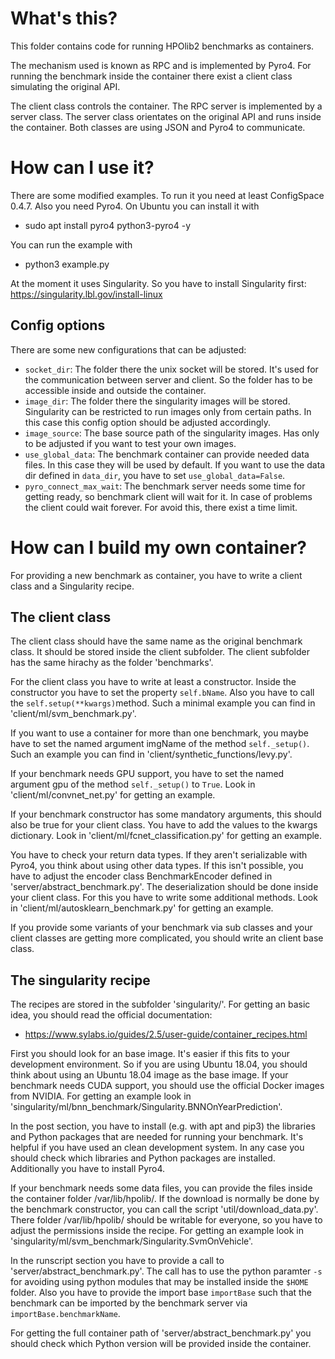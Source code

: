 # What's this?
This folder contains code for running HPOlib2 benchmarks as containers.

The mechanism used is known as RPC and is implemented by Pyro4. For running the
benchmark inside the container there exist a client class simulating the
original API.

The client class controls the container. The RPC server is implemented by
a server class. The server class orientates on the original API and runs inside
the container. Both classes are using JSON and Pyro4 to communicate.

# How can I use it?
There are some modified examples. To run it you need at least ConfigSpace 0.4.7.
Also you need Pyro4. On Ubuntu you can install it with
* sudo apt install pyro4 python3-pyro4 -y

You can run the example with
* python3 example.py

At the moment it uses Singularity. So you have to install Singularity first:
https://singularity.lbl.gov/install-linux

## Config options
There are some new configurations that can be adjusted:
* `socket_dir`: The folder there the unix socket will be stored. It's used for the
communication between server and client. So the folder has to be accessible
inside and outside the container.
* `image_dir`: The folder there the singularity images will be stored. Singularity
can be restricted to run images only from certain paths. In this case this config
option should be adjusted accordingly.
* `image_source`: The base source path of the singularity images. Has only to be
adjusted if you want to test your own images.
* `use_global_data`: The benchmark container can provide needed data files. In
this case they will be used by default. If you want to use the data dir defined in
`data_dir`, you have to set `use_global_data=False`.
* `pyro_connect_max_wait`: The benchmark server needs some time for getting ready, so
benchmark client will wait for it. In case of problems the client could wait forever.
For avoid this, there exist a time limit.

# How can I build my own container?
For providing a new benchmark as container, you have to write a client class and
a Singularity recipe.

## The client class
The client class should have the same name as the original benchmark class.
It should be stored inside the client subfolder. The client subfolder has the same
hirachy as the folder 'benchmarks'.

For the client class you have to write at least a constructor. Inside the constructor
you have to set the property `self.bName`. Also you have to call the
`self.setup(**kwargs)`method. Such a minimal example you can find in
'client/ml/svm_benchmark.py'.

If you want to use a container for more than one benchmark, you maybe have to set the
named argument imgName of the method `self._setup()`. Such an example you can find
in 'client/synthetic_functions/levy.py'.

If your benchmark needs GPU support, you have to set the named argument gpu of the
method `self._setup()` to `True`. Look in 'client/ml/convnet_net.py' for getting an
example.

If your benchmark constructor has some mandatory arguments, this should also be true
for your client class. You have to add the values to the kwargs dictionary. Look in
'client/ml/fcnet_classification.py' for getting an example.

You have to check your return data types. If they aren't serializable with Pyro4,
you think about using other data types. If this isn't possible, you have to adjust
the encoder class BenchmarkEncoder defined in 'server/abstract_benchmark.py'. The
deserialization should be done inside your client class. For this you have to write
some additional methods. Look in 'client/ml/autosklearn_benchmark.py' for getting
an example.

If you provide some variants of your benchmark via sub classes and your client
classes are getting more complicated, you should write an client base class.

## The singularity recipe
The recipes are stored in the subfolder 'singularity/'. For getting an basic idea,
you should read the official documentation:
* https://www.sylabs.io/guides/2.5/user-guide/container_recipes.html

First you should look for an base image. It's easier if this fits to your development
environment. So if you are using Ubuntu 18.04, you should think about using an Ubuntu
18.04 image as the base image. If your benchmark needs CUDA support, you should use
the official Docker images from NVIDIA. For getting an example look in
'singularity/ml/bnn_benchmark/Singularity.BNNOnYearPrediction'.

In the post section, you have to install (e.g. with apt and pip3) the libraries and
Python packages that are needed for running your benchmark. It's helpful if you have
used an clean development system. In any case you should check which libraries and
Python packages are installed. Additionally you have to install Pyro4.

If your benchmark needs some data files, you can provide the files inside the
container folder /var/lib/hpolib/. If the download is normally be done by the
benchmark constructor, you can call the script 'util/download_data.py'. There
folder /var/lib/hpolib/ should be writable for everyone, so you have to adjust the
permissions inside the recipe. For getting an example look in
'singularity/ml/svm_benchmark/Singularity.SvmOnVehicle'.

In the runscript section you have to provide a call to 'server/abstract_benchmark.py'.
The call has to use the python paramter `-s` for avoiding using python modules that may
be installed inside the `$HOME` folder. Also you have to provide the import base
`importBase` such that the benchmark can be imported by the benchmark server via
`importBase.benchmarkName`.

For getting the full container path of 'server/abstract_benchmark.py' you should check
which Python version will be provided inside the container.
